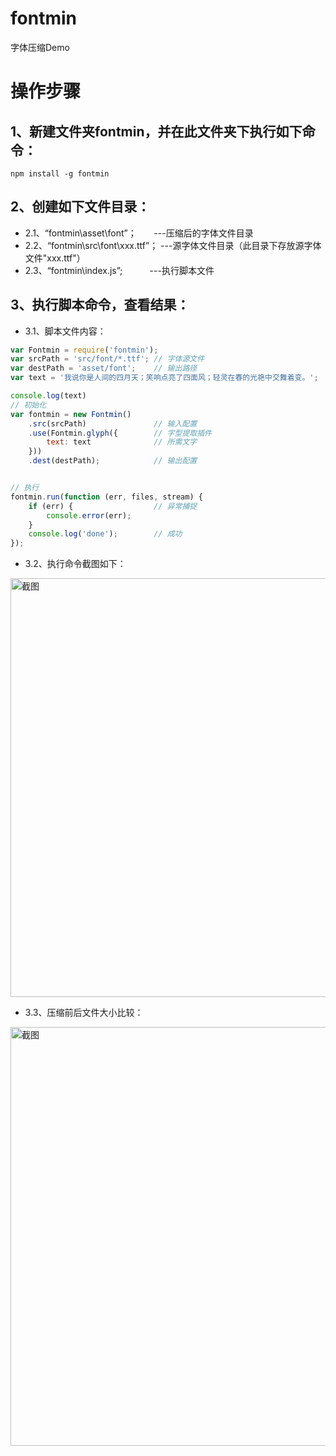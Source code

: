 # fontmin
字体压缩Demo

# 操作步骤

## 1、新建文件夹fontmin，并在此文件夹下执行如下命令：
```shell
npm install -g fontmin
```
## 2、创建如下文件目录：
-  2.1、“fontmin\asset\font”；        ---压缩后的字体文件目录
-  2.2、“fontmin\src\font\xxx.ttf”；  ---源字体文件目录（此目录下存放源字体文件"xxx.ttf"）
-  2.3、“fontmin\index.js”;           ---执行脚本文件

## 3、执行脚本命令，查看结果：


- 3.1、脚本文件内容：
```javascript
var Fontmin = require('fontmin');
var srcPath = 'src/font/*.ttf'; // 字体源文件
var destPath = 'asset/font';    // 输出路径
var text = '我说你是人间的四月天；笑响点亮了四面风；轻灵在春的光艳中交舞着变。';

console.log(text)
// 初始化
var fontmin = new Fontmin()
    .src(srcPath)               // 输入配置
    .use(Fontmin.glyph({        // 字型提取插件
        text: text              // 所需文字
    }))   
    .dest(destPath);            // 输出配置


// 执行
fontmin.run(function (err, files, stream) {
    if (err) {                  // 异常捕捉
        console.error(err);
    }
    console.log('done');        // 成功
});
```

- 3.2、执行命令截图如下：
<img alt="截图" width="670" src="https://github.com/Liuxiang66/fontmin/blob/master/img/01.png">

- 3.3、压缩前后文件大小比较：
<img alt="截图" width="670" src="https://github.com/Liuxiang66/fontmin/blob/master/img/02.png">









